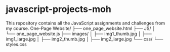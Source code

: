 # javascript-projects-moh
This repository contains all the JavaScript assignments and challenges from my course.
One-Page Website/
├── one_page_website.html
├── JS/
│   └── one_page_website.js
├── images/
│   ├── img1_thumb.jpg
│   ├── img1_large.jpg
│   ├── img2_thumb.jpg
│   ├── img2_large.jpg
└── css/
    └── styles.css
